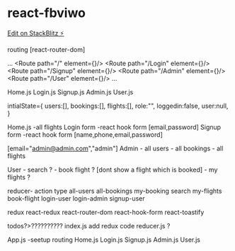 # react-fbviwo

[Edit on StackBlitz ⚡️](https://stackblitz.com/edit/react-fbviwo)

routing [react-router-dom]

...
<Route path="/" element={<Home/>}/>
<Route path="/Login" element={<Login/>}/>
<Route path="/Signup" element={<Signup/>}/>
<Route path="/Admin" element={<Admin/>}/>
<Route path="/User" element={<User/>}/>
...

Home.js
Login.js
Signup.js
Admin.js
User.js

intialState={
users:[],
bookings:[],
flights:[],
role:"",
loggedin:false,
user:null,
}

Home.js -all flights
Login form -react hook form [email,password]
Signup form -react hook form [name,phone,email,password]

[email="admin@admin.com","admin"]
Admin - all users - all bookings - all flights

User - search ? - book flight ? [dont show a flight which is booked] - my flights ?

reducer- action type
all-users
all-bookings
my-booking
search
my-flights
book-flight
login-user
login-admin
signup-user

redux react-redux react-router-dom react-hook-form react-toastify

todos?>??????????
index.js add redux code
reducer.js ?

App.js -seetup routing
Home.js
Login.js
Signup.js
Admin.js
User.js

